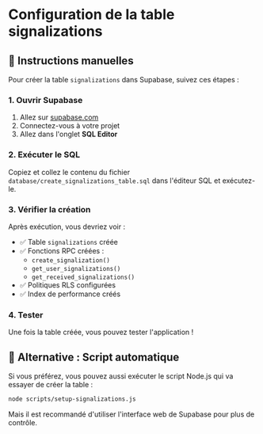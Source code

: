 # Configuration de la table signalizations

## 🚀 Instructions manuelles

Pour créer la table `signalizations` dans Supabase, suivez ces étapes :

### 1. Ouvrir Supabase
1. Allez sur [supabase.com](https://supabase.com)
2. Connectez-vous à votre projet
3. Allez dans l'onglet **SQL Editor**

### 2. Exécuter le SQL
Copiez et collez le contenu du fichier `database/create_signalizations_table.sql` dans l'éditeur SQL et exécutez-le.

### 3. Vérifier la création
Après exécution, vous devriez voir :
- ✅ Table `signalizations` créée
- ✅ Fonctions RPC créées :
  - `create_signalization()`
  - `get_user_signalizations()`
  - `get_received_signalizations()`
- ✅ Politiques RLS configurées
- ✅ Index de performance créés

### 4. Tester
Une fois la table créée, vous pouvez tester l'application !

## 🔧 Alternative : Script automatique

Si vous préférez, vous pouvez aussi exécuter le script Node.js qui va essayer de créer la table :

```bash
node scripts/setup-signalizations.js
```

Mais il est recommandé d'utiliser l'interface web de Supabase pour plus de contrôle.
